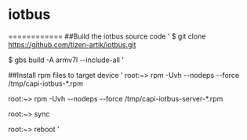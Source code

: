 # iotbus
============
##Build the iotbus source code
'
$ git clone https://github.com/tizen-artik/iotbus.git

$ gbs build -A armv7l --include-all
'

##Install rpm files to target device
'
root:~> rpm -Uvh --nodeps --force /tmp/capi-iotbus-*.rpm

root:~> rpm -Uvh --nodeps --force /tmp/capi-iotbus-server-*.rpm

root:~> sync

root:~> reboot
'


